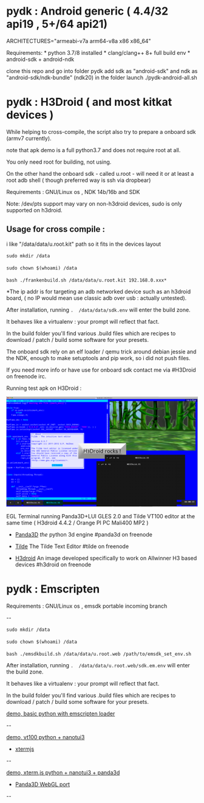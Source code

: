 # pydk : Android generic ( 4.4/32 api19 , 5+/64 api21)

ARCHITECTURES="armeabi-v7a arm64-v8a x86 x86_64"

Requirements:
    * python 3.7/8 installed
    * clang/clang++ 8+ full build env
    * android-sdk + android-ndk

clone this repo and go into folder pydk
add sdk as "android-sdk" and ndk as "android-sdk/ndk-bundle" (ndk20) in the folder
launch ./pydk-android-all.sh



# pydk : H3Droid ( and most kitkat devices )

While helping to cross-compile, the script also try to prepare a onboard sdk (armv7 currently).

note that apk demo is a full python3.7 and does not require root at all.

You only need root for building, not using.

On the other hand the onboard sdk - called u.root - will need it or at least a root adb shell ( though preferred way is ssh via dropbear)

Requirements : GNU/Linux os , NDK 14b/16b and SDK

Note: /dev/pts support may vary on non-h3droid devices, sudo is only supported on h3droid.


Usage for cross compile :
--

i like "/data/data/u.root.kit" path so it fits in the devices layout



```
sudo mkdir /data

sudo chown $(whoami) /data

bash ./frankenbuild.sh /data/data/u.root.kit 192.168.0.xxx*
```

*The ip addr is for targeting an adb networked device such as an h3droid board, ( no IP would mean use classic adb over usb : actually untested).


After installation, running  ```.  /data/data/sdk.env```  will enter the build zone.

It behaves like a virtualenv : your prompt will reflect that fact.

In the build folder you'll find various .build files which are recipes to download / patch / build some software for your presets.


The onboard sdk rely on an elf loader / qemu trick around debian jessie and the NDK, enough to make setuptools and pip work, so i did not push files.


If you need more info or have use for onboard sdk contact me via #H3Droid on freenode irc.

Running test apk on H3Droid :

[![PayPayl](https://raw.githubusercontent.com/pmp-p/h3droid/sdk/usr/src/projects/b0.png)](http://paypal.me/pmpp)

EGL Terminal running Panda3D+LUI GLES 2.0  and Tilde VT100 editor at the same time ( H3droid 4.4.2 / Orange PI PC Mali400 MP2 )

* [Panda3D](https://github.com/panda3d/panda3d) *the* python 3d engine  #panda3d on freenode

* [Tilde](https://github.com/gphalkes/tilde) The Tilde Text Editor  #tilde on freenode

* [H3droid](https://h3droid.com) An image developed specifically to work on Allwinner H3 based devices #h3droid on freenode



# pydk : Emscripten

Requirements : GNU/Linux os , emsdk portable incoming branch

--

```
sudo mkdir /data

sudo chown $(whoami) /data

bash ./emsdkbuild.sh /data/data/u.root.web /path/to/emsdk_set_env.sh
```

After installation, running  ```.  /data/data/u.root.web/sdk.em.env```  will enter the build zone.

It behaves like a virtualenv : your prompt will reflect that fact.

In the build folder you'll find various .build files which are recipes to download / patch / build some software for your presets.

[demo, basic python with emscripten loader](http://pmpp.pagesperso-orange.fr/python_em.html)

--

[demo, vt100 python + nanotui3](http://pmpp.pagesperso-orange.fr/python_vt100.html)

* [xtermjs](https://github.com/xtermjs/xtermjs.org)

--

[demo, xterm.js python + nanotui3 + panda3d](http://pmpp.pagesperso-orange.fr/python_em.html)

* [Panda3D WebGL port](https://github.com/panda3d/panda3d/tree/webgl-port)



--


